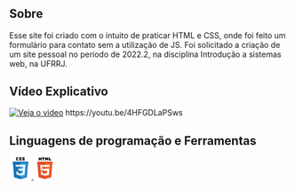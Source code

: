 <h1>
  
</h1>

## Sobre
Esse site foi criado com o intuito de praticar HTML e CSS, onde foi feito um formulário para contato sem a utilização de JS. Foi solicitado a criação de um site pessoal no período de 2022.2, na disciplina Introdução a sistemas web, na UFRRJ.

## Vídeo Explicativo
[![Veja o video](https://img.youtube.com/vi/T-D1KVIuvjA/maxresdefault.jpg)]([https://youtu.be/T-D1KVIuvjA](https://youtu.be/4HFGDLaPSws))
https://youtu.be/4HFGDLaPSws

## Linguagens de programação e Ferramentas
<p align="left"> <a href="https://www.w3schools.com/css/" target="_blank" rel="noreferrer"> <img src="https://raw.githubusercontent.com/devicons/devicon/master/icons/css3/css3-original-wordmark.svg" alt="css3" width="40" height="40"/> </a> <a href="https://www.w3.org/html/" target="_blank" rel="noreferrer"> <img src="https://raw.githubusercontent.com/devicons/devicon/master/icons/html5/html5-original-wordmark.svg" alt="html5" width="40" height="40"/> </a> </p>
